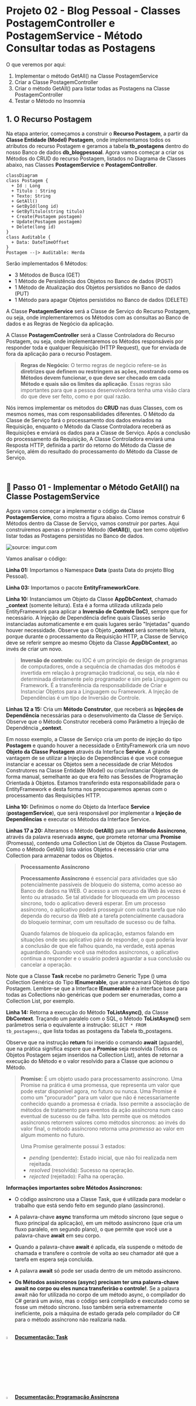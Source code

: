 <h1>Projeto 02 - Blog Pessoal - Classes PostagemController e PostagemService - Método Consultar todas as Postagens</h1>



O que veremos por aqui:

1. Implementar o método GetAll() na Classe PostagemService
2. Criar a Classe PostagemController
3. Criar o método GetAll() para listar todas as Postagens na Classe PostagemController
4. Testar o Método no Insomnia



<h2>1. O Recurso Postagem</h2>



Na etapa anterior, começamos a construir o **Recurso Postagem**, a partir da **Classe Entidade (Model) Postagem**, onde implementamos todos os atributos do recurso Postagem e geramos a tabela **tb_postagens** dentro do nosso Banco de dados **db_blogpessoal**. Agora vamos começar a criar os Métodos do CRUD do recurso Postagem, listados no Diagrama de Classes abaixo, nas Classes **PostagemService** e **PostagemController**.

```mermaid
classDiagram
class Postagem {
  + Id : Long
  + Titulo : String
  + Texto: String
  + GetAll()
  + GetById(long id)
  + GetByTitulo(string titulo)
  + Create(Postagem postagem)
  + Update(Postagem postagem)
  + Delete(long id)
}
class Auditable {
  + Data: DateTimeOffset
}
Postagem --|> Auditable: Herda
```

Serão implementados 6 Métodos: 

- 3 Métodos de Busca (GET)
- 1 Método de Persistência dos Objetos no Banco de dados (POST)
- 1 Método de Atualização dos Objetos persistidos no Banco de dados (PUT)
- 1 Método para apagar Objetos persistidos no Banco de dados (DELETE)

A Classe **PostagemService** será a Classe de Serviço do Recurso Postagem, ou seja, onde implementaremos os Métodos com as consultas ao Banco de dados e as Regras de Negócio da aplicação. 

A Classe **PostagemController** será a Classe Controladora do Recurso Postagem, ou seja, onde implementaremos os Métodos responsáveis por responder toda e qualquer Requisição (HTTP Request), que for enviada de fora da aplicação para o recurso Postagem. 

> **Regras de Negócio:**  O termo regras de negócio refere-se às **diretrizes que definem ou restringem as ações, mostrando como os Métodos devem funcionar, o que deve ser checado em cada Método e quais são os limites da aplicação**. Essas regras são importantes para que a pessoa desenvolvedora tenha uma visão clara do que deve ser feito, como e por qual razão.

Nós iremos implementar os métodos do **CRUD** nas duas Classes, com os mesmos nomes, mas com responsabilidades diferentes. O Método da Classe de Serviço fará o processamento dos dados enviados na Requisição, enquanto o Método da Classe Controladora receberá as Requisições e enviará os dados para a Classe de Serviço. Após a conclusão do processamento da Requisição, A Classe Controladora enviará uma Resposta HTTP, definida a partir do retorno do Método da Classe de Serviço, além do resultado do processamento do Método da Classe de Serviço. 

<br />

<h2>👣 Passo 01 - Implementar o Método GetAll() na Classe PostagemService</h2>



Agora vamos começar a implementar o código da Classe **PostagemService**, como mostra a figura abaixo. Como iremos construir 6 Métodos dentro da Classe de Serviço, vamos construir por partes. Aqui construiremos apenas o primeiro Método (**GetAll()**), que tem como objetivo listar todas as Postagens persistidas no Banco de dados.

<div align="left"><img src="https://i.imgur.com/DRnF9MC.png" title="source: imgur.com" /></div>

Vamos analisar o código:

**Linha 01:** Importamos o Namespace **Data** (pasta Data do projeto Blog Pessoal).

**Linha 03:** Importamos o pacote **EntityFrameworkCore**.

**Linha 10:** Instanciamos um Objeto da Classe **AppDbContext**, chamado **_context** (somente leitura). Esta é a  forma utilizada utilizada pelo EntityFramework para  aplicar  a  **Inversão  de  Controle (IoC)**, sempre que for necessário. A Injeção de Dependência define quais Classes serão instanciadas automaticamente e em quais lugares serão "Injetadas" quando houver necessidade. Observe que o Objeto **_context** será somente leitura, porque durante o processamento da Requisição HTTP, a Classe de Serviço deve se referir sempre ao mesmo Objeto da Classe **AppDbContext**, ao invés de criar um novo.

> **Inversão de controle:** ou IOC é um princípio de design de programas de computadores, onde a sequência de chamadas dos  métodos é invertida em relação à programação tradicional, ou seja, ela  não é determinada diretamente pelo programador e sim pela Linguagem ou Framework. É a transferência da responsabilidade de Criar e Instanciar Objetos para a Linguagem ou Framework. A Injeção de Dependências é um tipo de Inversão de Controle. 

**Linhas 12 a 15:** Cria um **Método Construtor**, que receberá as **Injeções de Dependência** necessárias para o desenvolvimento da Classe de Serviço. Observe que o Método Construtor receberá como Parâmetro a Injeção de Dependência **_context**.

Em nosso exemplo, a Classe de Serviço cria um ponto de injeção do tipo **Postagem** e quando houver a necessidade o EntityFramework cria um novo **Objeto da Classe Postagem** através da Interface **Service**. A grande vantagem de se utilizar a Injeção de Dependências é que você consegue instanciar e acessar os Objetos sem a necessidade de criar Métodos Construtores na Classe Entidade (Model) ou criar/instanciar Objetos de forma manual, semelhante ao que era feito nas Sessões de Programação Orientada à Objetos. Estamos transferindo esta responsabilidade para o EntityFramework e desta forma nos preocuparemos apenas com o processamento das Requisições HTTP.

**Linha 10:** Definimos o nome do Objeto da Interface **Service** (**postagemService**), que será responsável por implementar a **Injeção de Dependências** e executar os Métodos da Interface Service.

**Linhas 17 a 20:** Alteramos o Método **GetAll()** para um **Método Assíncrono**, através da palavra reservada **async**, que promete retornar uma **Promise** (Promessa), contendo uma Collection List de Objetos da Classe Postagem. Como o Método GetAll() lista vários Objetos é necessário criar uma Collection para armazenar todos os Objetos.

> **Processamento Assíncrono**
>
> **Processamento Assíncrono** é essencial para atividades que são potencialmente passíveis de bloqueio do sistema, como acesso ao Banco de dados na WEB. O acesso a um recurso da Web às vezes é lento ou atrasado. Se tal atividade for bloqueada em um processo síncrono, todo o aplicativo deverá esperar. Em um processo assíncrono, o aplicativo poderá prosseguir com outra tarefa que não dependa do recurso da Web até a tarefa potencialmente causadora do bloqueio terminar, com um resultado de sucesso ou de falha.
>
> Quando falamos de bloqueio da aplicação, estamos falando em situações onde seu aplicativo pára de responder, o que poderia levar a conclusão de que ele falhou quando, na verdade, está apenas aguardando. Quando você usa métodos assíncronos, o aplicativo continua a  responder e o usuário poderá aguardar a sua conclusão ou cancelar a operação.

Note que a Classe **Task** recebe no parâmetro Generic Type (<T>) uma Collection Genérica do Tipo **IEnumerable**, que aramazenará Objetos do tipo Postagem. Lembre-se que a Interface **IEnumerable** é a interface base para todas as Collections não genéricas que podem ser enumeradas, como a Collection List, por exemplo.

**Linha 14:** Retorna a execução do Método **ToListAsync()**, da Classe **DbContext**. Traçando um paralelo com o SQL, o Método **ToListAsync()** sem parâmetros seria o equivalente a instrução: <code>SELECT * FROM tb_postagens;</code>, que lista todas as postagens da Tabela tb_postagens. 

Observe que na instrução **return** foi inserido o comando **await** (aguarde), que na prática significa espere que a **Promise** seja resolvida (Todos os Objetos Postagem sejam inseridos na Collection List), antes de retornar a execução do Método e o valor resolvido para a Classe que acionou o Método.

> **Promise:** É um objeto usado para processamento assíncrono. Uma Promise na prática é uma promessa, que representa um valor que pode estar disponível agora, no futuro ou nunca. Uma Promise é como um "procurador" para um valor que não é necessariamente conhecido quando a promessa é criada. Isso permite a associação de métodos de tratamento para eventos da ação assíncrona num caso eventual de sucesso ou de falha. Isto permite que os métodos assíncronos retornem valores como métodos síncronos: ao invés do valor final, o método assíncrono retorna uma *promessa* ao valor em algum momento no futuro.
>
> Uma Promise geralmente possui 3 estados: 
>
> - *pending* (pendente): Estado inicial, que não foi realizada nem rejeitada.
> - *resolved* (resolvida): Sucesso na operação.
> - *rejected* (rejeitado):  Falha na operação.

**Informações importantes sobre Métodos Assíncronos:**

- O código assíncrono usa a Classe Task<T>, que é utilizada para modelar o trabalho que está sendo feito em segundo plano (assíncrono).

- A palavra-chave **async** transforma um método síncrono (que segue o fluxo principal da aplicação), em um método assíncrono (que cria um fluxo paralelo, em segundo plano), o que permite que você use a palavra-chave **await** em seu corpo.

- Quando a palavra-chave **await** é aplicada, ela suspende o método de chamada e transfere o controle de volta ao seu chamador até que a tarefa em espera seja concluída.

- A palavra **await** só pode ser usada dentro de um método assíncrono.

- **Os Métodos assíncronos (async) precisam ter uma palavra-chave await no corpo ou eles nunca transferirão o controle!**. Se a palavra await não for utilizada no corpo de um método async, o compilador do C# gerará um aviso, mas o código será compilado e  executado como se fosse um método síncrono. Isso também seria extremamente ineficiente, pois a máquina de estado gerada pelo compilador do C# para o método assíncrono não realizaria nada.

<br />

<div align="left"><img src="https://i.imgur.com/wHTDfQ2.png" title="source: imgur.com" width="4%"/> <a href="https://learn.microsoft.com/pt-br/dotnet/api/system.threading.tasks.task-1?view=net-7.0" target="_blank"><b>Documentação: Task</b></a></div>

<div align="left"><img src="https://i.imgur.com/wHTDfQ2.png" title="source: imgur.com" width="4%"/> <a href="https://learn.microsoft.com/pt-br/dotnet/csharp/asynchronous-programming/async-scenarios" target="_blank"><b>Documentação: Programação Assíncrona</b></a></div>

<div align="left"><img src="https://i.imgur.com/wHTDfQ2.png" title="source: imgur.com" width="4%"/> <a href="https://learn.microsoft.com/pt-br/dotnet/csharp/asynchronous-programming/task-asynchronous-programming-model" target="_blank"><b>Documentação: Modelo de Tarefa Assíncrona</b></a></div>

<div align="left"><img src="https://i.imgur.com/wHTDfQ2.png" title="source: imgur.com" width="4%"/> <a href="https://learn.microsoft.com/pt-br/dotnet/csharp/fundamentals/types/generics" target="_blank"><b>Documentação: Classes Genéricas</b></a></div>

<div align="left"><img src="https://i.imgur.com/wHTDfQ2.png" title="source: imgur.com" width="4%"/> <a href="https://learn.microsoft.com/pt-br/dotnet/api/system.collections.ienumerable?view=net-7.0" target="_blank"><b>Documentação: Interface IEnumerable</b></a></div>

<br />

<h2>👣 Passo 02 - Criar a Classe PostagemController</h2>



Dentro do projeto **blogpessoal**, vamos criar a pasta **Controller**:

1. No lado direito superior, na Guia **Gerenciador de Soluções**, clique com o botão direito do mouse sobre o projeto  **blogpessoal** e clique na opção **Adicionar 🡪 Nova Pasta**

2. Digite o nome da pasta (**Controller**), com a primeira letra maiúscula, seguindo o padrão do C# e pressione **enter** para concluir. O Gerenciador de Soluções da aplicação ficará semelhante a imagem abaixo:

<div align="center"><img src="https://i.imgur.com/OazfLbR.png" title="source: imgur.com" /></div>

<br />

Vamos criar a **Classe PostagemController** na pasta **Controller**:

1. Clique com o botão direito do mouse sobre a **pasta Controller** e na sequência, clique na opção **Adicionar 🡪 Classe**.
2. No item **Nome**, digite o nome da Classe (**PostagemController**), como mostra a figura abaixo:

<div align="center"><img src="https://i.imgur.com/ChcRW3C.png" title="source: imgur.com" /></div>

4. Clique no botão **Adicionar** para concluir.
5. O **Gerenciador de Soluções** da aplicação ficará semelhante a imagem abaixo:

 <div align="center"><img src="https://i.imgur.com/WbPkTWY.png" title="source: imgur.com" /></div>

Agora vamos começar a criar o código da Classe **PostagemController**, como mostra a figura abaixo. Como iremos construir 6 Métodos dentro da Classe Controladora, vamos construir por partes. Aqui construiremos apenas o primeiro Método, o **GetAll()**, que tem como objetivo executar o Método com o mesmo nome na **Classe PostagemService**.

<div align="left"><img src="https://i.imgur.com/0iRnSc9.png" title="source: imgur.com" /></div>

Vamos analisar o código:

**Linha 01:** Importamos o Namespace **Model** (pasta Model do projeto Blog Pessoal), através da palavra reservada **using**.

**Linha 02:** Importamos o Namespace **Service** (pasta Service do projeto Blog Pessoal), através da palavra reservada **using**.

**Linha 03:** Importamos o Namespace do **Fluent Validation**, através da palavra reservada **using**.

**Linha 04:** Importamos o Namespace do **AspNetCore.Mvc**, através da palavra reservada **using**. Este Pacote possui os Métodos necessários para criar a Classe Controladora.

**Linha 08:** A Anotação **[Route("~/postagens")]** é utilizada para mapear todas as Requisições HTTP, recebidas na **URL** (endereço) padrão do Recurso Postagem (**/postagens**), para a classe controladora **PostagemController**. Quando a API receber uma Requisição HTTP com o endereço **http://localhost:5000/postagens**, a Classe Controladora PostagemController irá receber e processar a Requisição com o respectivo Método, de acordo com o caminho e o verbo HTTP (GET, POST, PUT ou DELETE). 

<br />

| <img src="https://i.imgur.com/vVDBDG0.png" title="source: imgur.com" width="200px"/> | <div align="left"> **ALERTA DE BSM:** *Mantenha a Atenção aos Detalhes ao configurar a URL do Recurso. Observe que configuramos a URL (/postagens) iniciando com uma barra, com letras minúsculas, sem acentos, caracteres especiais e espaços em branco. Lembre-se que todos os endereços na WEB seguem este padrão.* </div> |
| ------------------------------------------------------------ | ------------------------------------------------------------ |

<br />

**Linha 09:** A Anotação **[ApiController]** indica que a classe é do tipo **RestController**, que receberá requisições que serão compostas por:

- **URL:** Endereço da requisição (**endpoint**)
- **Verbo:** Define qual método HTTP será acionado na Classe controladora.
- **Corpo da requisição (Request Body):** Objeto que contém os dados que serão persistidos no Banco de dados. Apenas as Requisições do tipo POST e PUT conseguem enviar dados no Corpo da Requisição.

Após receber e processar a requisição, a Classe Controladora Responderá com:

- Um **Código de Status HTTP** pertinente a operação que está sendo realizada.
- O resultado do processamento (Objetos de uma Classe, por exemplo) inserido diretamente no corpo da resposta (**Response Body**)

**Linha 10:** A Classe PostagemController foi assinada como Herança da Classe **ControllerBase**, que é responsável por definir a estrutura básica de um controlador MVC.

**Linha 12:** Instanciamos um Objeto da Interface **IPostagemService**, chamado **_postagemService** (somente leitura). Este objeto será utilizado pelo EntityFramework para  aplicar  a  **Inversão  de  Controle (IoC)**, sempre que for necessário. Observe que o Objeto **_postagemService** será somente leitura, porque durante o processamento da Requisição HTTP, a Classe Controladora deve se referir sempre ao mesmo Objeto da Interface **IPostagemService**, ao invés de criar um novo.

> **Por quê estamos instanciando a Interface IPostagemService ao ínvés da Classe PostagemService?**
>
> Lembre-se que quando fizemos o registro do Serviço PostagemService na Classe Program, nós passamos como parâmetros a Interface e a Classe que definem o serviço. Na Classe Controladora os serviços são adicionados como um parâmetro do Método Construtor e o runtime do ASP.NET resolve o serviço de contêiner. Os serviços são normalmente definidos usando interfaces, que são inseridas através de um Injeção de Dependência, graças ao suporte interno do ASP.NET. 
>
> Neste caso utilizamos uma Interface para quebrar as dependências entre as classes de nível superior (PostagemService) e inferior (PostagemController). Em outras palavras, ambas as classes dependem da interface e não mais uma da outra.
>
> Esse princípio melhora a capacidade de reutilização do seu código e limita o efeito cascata se você precisar alterar as classes de nível inferior. Mas mesmo se você implementá-lo perfeitamente, ainda mantém uma dependência na classe de nível inferior. A interface apenas desacopla o uso da classe de nível inferior, mas não sua instanciação. Em algum lugar do seu código, você precisa instanciar a implementação da interface. Isso evita que você substitua a implementação da interface por uma diferente.
>
> <div align="center"><img src="https://i.imgur.com/9b8RlA1.png" title="source: imgur.com" width="90%" /></div>
>
> O objetivo da técnica de injeção de dependência é remover essa dependência separando o uso da criação do objeto. Isso reduz a quantidade de código repetitivo necessário e melhora a flexibilidade.

**Linha 13:** Seguindo o mesmo príncipio da linha 12, instanciamos um Objeto da Interface **IValidator**, chamado **_postagemValidator**, que será utilizado para validar os Objetos da Classe Postagem, nos Métodos **Post** e **Put**.

**Linhas 15 a 22:** Cria um **Método Construtor**, que receberá as **Injeções de Dependência** necessárias para o desenvolvimento da Classe de Serviço. Observe que o Método Construtor receberá como Parâmetros as Injeções de Dependência **_postagemService** e **_postagemValidator**.

**Linhas 24 a 28:** Criamos o Método **GetAll()** como um **Método Assíncrono**, através da palavra reservada **async**, que promete retornar um Objeto **ActionResult**, contendo uma Collection List de Objetos da Classe Postagem, recebidas do **Método GetAll() da Classe de Serviço PostagemService**. 

> A Classe **ActionResult** é uma implementação da Interface **IActionResult**, que representa o resultado de um método de ação de forma assíncrona. 

**Linha 24:** A Anotação **[HttpGet]** mapeia todas as Requisições **HTTP GET**, enviadas para um endereço específico, chamado **endpoint**, dentro do Recurso Postagem, para um Método específico que responderá a Requisição, ou seja, ele indica que o Método **GetAll()**, responderá a todas as requisições do tipo **HTTP GET**, enviadas no endereço **http://localhost:5000/postagens/**.

| <img src="https://i.imgur.com/hOgWvSc.png" title="source: imgur.com" width="200px"/> | <div align="left"> **ATENÇÃO:** *O Endereço do endpoint será igual ao Endereço do Recurso apenas quando a anotação [HttpGet] não possuir um endereço personalizado, como um parâmetro. Caso existam dois ou mais métodos do tipo GET será necessário personalizar o endereço de cada Método anotado com algo do tipo [HttpGet("endereço")].* </div> |
| ------------------------------------------------------------ | ------------------------------------------------------------ |

**Linha 27:** Através da palavra reservada **return**, retornaremos o resultado da execução do Método **Ok()**. O Método **Ok()** cria uma  **Resposta HTTP** padrão, com o HTTP Status **OK 🡪 200** e insere no Corpo da Resposta um JSON, contendo a Coleção de Objetos Postagem encontrados no Banco de dados.   

Por se tratar de uma Coleção, a Resposta da Requisição sempre será positiva, o máximo que pode acontecer é o Método GetAll() retornar uma Coleção vazia, caso não exista nenhum registro no Banco de dados.

<br />

<div align="left"><img src="https://i.imgur.com/cDPH4tl.png" title="source: imgur.com" width="30px"/> <a href="https://developer.mozilla.org/pt-BR/docs/Web/HTTP/Methods" target="_blank"><b>Documentação: HTTP Methods Request</b></a></div>

<div align="left"><img src="https://i.imgur.com/cDPH4tl.png" title="source: imgur.com" width="30px"/> <a href="https://developer.mozilla.org/pt-BR/docs/Web/HTTP/Status" target="_blank"><b>Documentação: HTTP Status Code</b></a></div>

<div align="left"><img src="https://i.imgur.com/wHTDfQ2.png" title="source: imgur.com" width="4%"/> <a href="https://learn.microsoft.com/pt-br/dotnet/api/microsoft.aspnetcore.mvc.controllerbase?view=aspnetcore-7.0" target="_blank"><b>Documentação: Classe ControllerBase</b></a></div>

<div align="left"><img src="https://i.imgur.com/wHTDfQ2.png" title="source: imgur.com" width="4%"/> <a href="https://learn.microsoft.com/pt-br/aspnet/core/web-api/?view=aspnetcore-7.0" target="_blank"><b>Documentação: Criar APIs Web com o ASP.NET Core</b></a></div>

<div align="left"><img src="https://i.imgur.com/wHTDfQ2.png" title="source: imgur.com" width="4%"/> <a href="https://learn.microsoft.com/pt-br/aspnet/core/mvc/controllers/dependency-injection?view=aspnetcore-7.0" target="_blank"><b>Documentação: Injeção de dependência em controladores</b></a></div>

<div align="left"><img src="https://i.imgur.com/wHTDfQ2.png" title="source: imgur.com" width="4%"/> <a href="https://learn.microsoft.com/pt-br/dotnet/api/microsoft.aspnetcore.mvc.actionresult?view=aspnetcore-7.0" target="_blank"><b>Documentação: Classe ActionResult</b></a></div>

<div align="left"><img src="https://i.imgur.com/wHTDfQ2.png" title="source: imgur.com" width="4%"/> <a href="https://learn.microsoft.com/pt-br/dotnet/api/microsoft.aspnetcore.mvc.controllerbase.ok?view=aspnetcore-7.0" target="_blank"><b>Documentação: Método Ok()</b></a></div>

<br />

<h2>👣 Passo 03 - Executar o projeto</h2>



Para executarmos o Projeto, clique no botão <img src="https://i.imgur.com/gPnfOVk.png" title="source: imgur.com" width="8%"/>**Run http**, na **Barra de Ferramentas Principal** (indicado em verde na imagem):

![Imagem 30](https://i.imgur.com/Ya4O50P.png)

<br />

<h2>👣 Passo 04 - Inserir dados no Banco de dados</h2>



Como ainda não criamos um Método para Cadastrar Postagens (criaremos em breve), vamos inserir dois registros diretamente no Banco de Dados **db_blogpessoal** na Tabela **tb_postagens** para testarmos o nosso Método GetAll().

1. Abra o **SQL Server Management Studio** e conecte-se com o **SQL Server**.

2. Na Barra de Ferramentas do **SQL Server Management Studio**, clique no botão **Nova Consulta**, para criar uma nova janela de consulta:

<div align="center"><img src="https://i.imgur.com/gjdIRZ1.png" title="source: imgur.com" /></div>

3. Crie um novo arquivo SQL **(SQLFile)** e digite os comandos abaixo:

```sql
USE db_blogpessoal;
GO

INSERT INTO tb_postagens (Titulo, Texto, Data)
VALUES ('Postagem 01', 'Texto da Postagem 01', SYSDATETIMEOFFSET());
INSERT INTO tb_postagens (Titulo, Texto, Data)
VALUES ('Postagem 02', 'Texto da Postagem 02', SYSDATETIMEOFFSET());
GO

SELECT * FROM tb_postagens;
GO
```

4. Para executar a Query, selecione todas as linhas e clique no comando Executar <img src="https://i.imgur.com/hY0lt5I.png" title="source: imgur.com" />, disponível na Barra de Ferramentas do **SQL Server Management Studio**:

<div align="center"><img src="https://i.imgur.com/3EXuyTV.png" title="source: imgur.com" /></div>

5. O resultado será semelhante a imagem abaixo:

<div align="center"><img src="https://i.imgur.com/zfFJzAS.png" title="source: imgur.com" /></div>

A imagem acima mostra que os dados foram inseridos com sucesso!

<br />

<h2>👣 Passo 05 - Testar no Insomnia</h2>



Para testar a aplicação, utilizaremos o **Insomnia**. 

Para organizar os nossos testes, vamos criar uma **Collection** para guardar todas as nossas **Requisições do Projeto Blog Pessoal**. Na sequência vamos criar dentro da Collection uma pasta chamada **Postagem** para guardar todas as requisições do Recurso Postagem. Para concluir, vamos criar uma requisição do tipo **GET**, dentro da pasta Postagem, para testar o nosso Método **findAll()**.

<br />

<h3>5.1. Criando a Collection Blog Pessoal</h3>



1. Na janela principal do **Insomnia**, clique no botão **Create** e clique na opção **Request Collection**.

<div align="center"><img src="https://i.imgur.com/OzaorsG.png" title="source: imgur.com" /></div>

2. Na janela que será aberta, informe o nome da Collection (**Blog Pessoal**) e clique no botão **Create** para concluir. 

<div align="center"><img src="https://i.imgur.com/ZypryCY.png" title="source: imgur.com" /></div>

<br />

<h3>5.2. Criando a  Pasta Postagem</h3>



Vamos criar dentro da **Collection Blog Pessoal**, na **Pasta Postagem**, que guardará todas as requisições do **Recurso Postagem**.

1. Na **Collection Blog Pessoal**, clique no botão <img src="https://i.imgur.com/y6BtJuG.png" title="source: imgur.com" width="4%"/>. No menu que será aberto, clique na opção **New Folder**.

<div align="center"><img src="https://i.imgur.com/ad9SBK1.png" title="source: imgur.com" /></div>

2. Na janela que será aberta, informe o nome da pasta (**Postagem**) e clique no botão **Create** para concluir. 

<div align="center"><img src="https://i.imgur.com/KIwSaAz.png" title="source: imgur.com" /></div>

<br />

<h3>5.3. Criando a  Requisição - Consultar todas as postagens - GetAll()</h3>



Agora vamos criar a Requisição para o **Método GetAll()**:

1. Clique com o botão direito do mouse sobre a **Pasta Postagem** para abrir o menu e clique na opção **New Request**.

<div align="center"><img src="https://i.imgur.com/bFUVP3h.png" title="source: imgur.com" /></div>

2. Será criada uma nova Requisição (New Request) dentro da pasta **Postagem**.

<div align="center"><img src="https://i.imgur.com/ZIi9kJp.png" title="source: imgur.com" /></div>

3. Dê um duplo clique sobre a nova requisição (**New Request**), informe o nome da requisição (indicado na imagem abaixo na cor amarela) e pressione a tecla **enter** do seu teclado.

<div align="center"><img src="https://i.imgur.com/3eD6Zwy.png" title="source: imgur.com" /></div>

4. Selecione o Método HTTP que será utilizado (**GET**) na requisição, indicado na imagem abaixo na cor verde. 

<div align="center"><img src="https://i.imgur.com/mWPpKHD.png" title="source: imgur.com" /></div>

5. Configure a requisição conforme a imagem abaixo:

<div align="center"><img src="https://i.imgur.com/uP6fxlX.png" title="source: imgur.com" /></div>

6. No item marcado em amarelo na imagem acima, informe o endereço do endpoint da Requisição. A Requisição **Consultar Todas as postagens** foi configurada da seguinte maneira:

- A primeira parte do endereço (http://localhost:5000) é o endereço do nosso servidor local. Quando a aplicação estiver na nuvem, ele será substituído pelo endereço da nuvem (**Exemplo:** http://nomedaaplicacao.onrender.com).
- A segunda parte do endereço é o **endpoint** configurado anotação **[Route("~/postagens")]**, em nosso caso  **/postagens**. 

7. Para testar a requisição, com a aplicação rodando, clique no botão <img src="https://i.imgur.com/sy0V8Nx.png" title="source: imgur.com" width="60px"/>.

8. O resultado da requisição você confere na imagem abaixo:

<div align="center"><img src="https://i.imgur.com/0dn8tZn.png" title="source: imgur.com" width="75%"/></div>

9. Observe que a aplicação além de exibir os dados de todos os Objetos da Classe Postagem persistidos no Banco de dados, no Corpo da Resposta, ela também retornará um **HTTP Status 200 🡪 OK** (indicado em verde na imagem acima), informando que a Requisição foi bem sucedida!

<br />

<div align="left"><img src="https://i.imgur.com/g1HCNZy.png" title="source: imgur.com" width="5%" /><a href="https://docs.insomnia.rest/" target="_blank"><b>Documentação: Insomnia Rest</b></a></div>

<div align="left"><img src="https://i.imgur.com/14IR5P4.png" title="source: imgur.com" width="5%"/><a href="https://www.json.org/json-pt.html" target="_blank"><b>Site Oficial do JSON</b></a></div>

<br />

<div align="left"><img src="https://i.imgur.com/JACNZiR.png" title="source: imgur.com" width="5%"/> <a href="" target="_blank"><b>Código fonte do projeto</b></a></div>

<br /><br />

<div align="left"><a href="README.md"><img src="https://i.imgur.com/XMgF3gl.png" title="source: imgur.com" width="3%"/>Voltar</a></div>